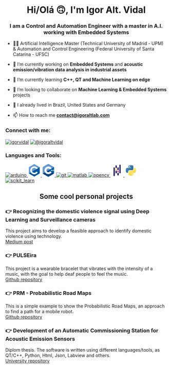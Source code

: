 <h1 align="center">Hi/Olá 🙃, I'm Igor Alt. Vidal</h1>
<h3 align="center">I am a Control and Automation Engineer with a master in A.I. working with Embedded Systems</h3>

- 👨‍🎓 Artificial Intelligence Master (Technical University of Madrid - UPM) & Automation and Control Engineering (Federal University of Santa Catarina - UFSC)

- 🔭 I’m currently working on **Embedded Systems** and **acoustic emission/vibration data analysis in industrial assets**

- 🌱 I’m currently learning **C++, QT and Machine Learning on edge**

- 👯 I’m looking to collaborate on **Machine Learning & Embedded Systems** projects

- 📍 I already lived in Brazil, United States and Germany

- 📫 How to reach me **contact@igoraltlab.com**

<h3 align="left">Connect with me:</h3>
<p align="left">
<a href="https://linkedin.com/in/igorvidal" target="blank"><img align="center" src="https://raw.githubusercontent.com/rahuldkjain/github-profile-readme-generator/master/src/images/icons/Social/linked-in-alt.svg" alt="igorvidal" height="30" width="40" /></a>
<a href="https://medium.com/@igoraltvidal" target="blank"><img align="center" src="https://raw.githubusercontent.com/rahuldkjain/github-profile-readme-generator/master/src/images/icons/Social/medium.svg" alt="@igoraltvidal" height="30" width="40" /></a>
</p>

<h3 align="left">Languages and Tools:</h3>
<p align="left"> 
<a href="https://www.arduino.cc/" target="_blank" rel="noreferrer"> 
<img src="https://cdn.worldvectorlogo.com/logos/arduino-1.svg" alt="arduino" width="40" height="40"/> </a> 
<a href="https://www.cprogramming.com/" target="_blank" rel="noreferrer"> 
<img src="https://raw.githubusercontent.com/devicons/devicon/master/icons/c/c-original.svg" alt="c" width="40" height="40"/> </a> 
<a href="https://www.w3schools.com/cpp/" target="_blank" rel="noreferrer"> 
<img src="https://raw.githubusercontent.com/devicons/devicon/master/icons/cplusplus/cplusplus-original.svg" alt="cplusplus" width="40" height="40"/> </a> 
<a href="https://git-scm.com/" target="_blank" rel="noreferrer"> 
<img src="https://www.vectorlogo.zone/logos/git-scm/git-scm-icon.svg" alt="git" width="40" height="40"/> </a> 
<a href="https://www.mathworks.com/" target="_blank" rel="noreferrer"> 
<img src="https://upload.wikimedia.org/wikipedia/commons/2/21/Matlab_Logo.png" alt="matlab" width="40" height="40"/> </a> 
<a href="https://opencv.org/" target="_blank" rel="noreferrer">
<img src="https://www.vectorlogo.zone/logos/opencv/opencv-icon.svg" alt="opencv" width="40" height="40"/> </a> 
<a href="https://pandas.pydata.org/" target="_blank" rel="noreferrer"> 
<img src="https://raw.githubusercontent.com/devicons/devicon/2ae2a900d2f041da66e950e4d48052658d850630/icons/pandas/pandas-original.svg" alt="pandas" width="40" height="40"/> </a> 
<a href="https://www.python.org" target="_blank" rel="noreferrer"> 
<img src="https://raw.githubusercontent.com/devicons/devicon/master/icons/python/python-original.svg" alt="python" width="40" height="40"/> </a> 
<a href="https://scikit-learn.org/" target="_blank" rel="noreferrer"> 
<img src="https://upload.wikimedia.org/wikipedia/commons/0/05/Scikit_learn_logo_small.svg" alt="scikit_learn" width="40" height="40"/> </a> 
</p>

<h2 align="center">Some cool personal projects</h2>


<h3 align="left"> 👉 Recognizing the domestic violence signal using Deep Learning and Surveillance cameras</h3>
<p align="left">
This project aims to develop a feasible approach to identify domestic violence using technology. <br>
<a href="https://medium.com/@igoraltvidal/method-to-recognize-the-domestic-violence-signal-using-deep-learning-and-surveillance-cameras-bcece15247ff">Medium post</a>
</p>

<h3 align="left"> 👉 PULSEira</h3>
<p align="left">
This project is a wearable bracelet that vibrates with the intensity of a music, with the goal to help deaf people to feel the music. <br>
<a href="https://github.com/igoraltvidal/PULSEira">Github repository</a>
</p>

<h3 align="left"> 👉 PRM - Probabilistic Road Maps</h3>
<p align="left">
This is a simple example to show the Probabilistic Road Maps, an approach to find a path for a mobile robot. <br>
<a href="https://github.com/igoraltvidal/PRM_robot_path">Github repository</a>
</p>

<h3 align="left"> 👉 Development of an Automatic Commissioning Station for Acoustic Emission Sensors</h3>
<p align="left">
Diplom thesis. The software is written using different languages/tools, as QT/C++, Python, Html, Json, Labview and others. <br>
<a href="https://repositorio.ufsc.br/handle/123456789/200124">University repository</a>
</p>
